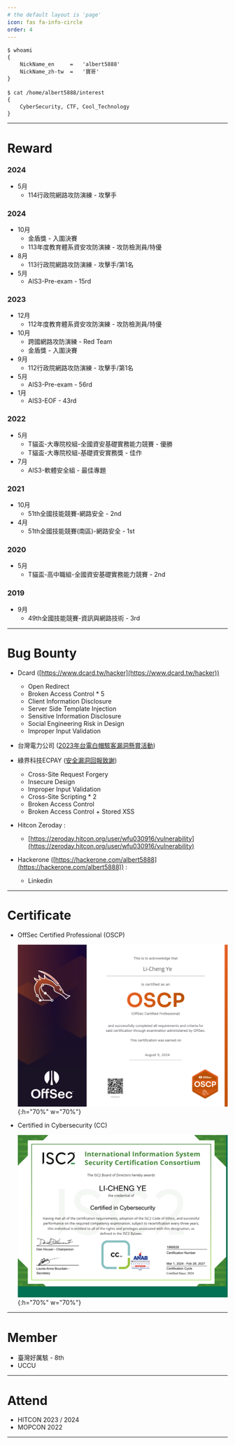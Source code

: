 ```yaml
---
# the default layout is 'page'
icon: fas fa-info-circle
order: 4
---
```


```
$ whoami
{
    NickName_en     =   'albert5888'
    NickName_zh-tw  =   '寶哥'
}

$ cat /home/albert5888/interest
{
    CyberSecurity, CTF, Cool_Technology
}
```
---
# Reward
### 2024
- 5月
    - 114行政院網路攻防演練 - 攻擊手

### 2024
- 10月
    - 金盾獎 - 入圍決賽
    - 113年度教育體系資安攻防演練 - 攻防檢測員/特優
- 8月
    - 113行政院網路攻防演練 - 攻擊手/第1名
- 5月
    - AIS3-Pre-exam - 15rd

### 2023
- 12月
    - 112年度教育體系資安攻防演練 - 攻防檢測員/特優
- 10月
    - 跨國網路攻防演練 - Red Team
    - 金盾獎 - 入圍決賽
- 9月
    - 112行政院網路攻防演練 - 攻擊手/第1名
- 5月
    - AIS3-Pre-exam - 56rd
- 1月
    - AIS3-EOF - 43rd

### 2022
- 5月
    - T貓盃-大專院校組-全國資安基礎實務能力競賽 - 優勝
    - T貓盃-大專院校組-基礎資安實務獎 - 佳作
- 7月
    - AIS3-軟體安全組 - 最佳專題

### 2021
- 10月
    - 51th全國技能競賽-網路安全 - 2nd
- 4月
    - 51th全國技能競賽(南區)-網路安全 - 1st

### 2020
- 5月
    - T貓盃-高中職組-全國資安基礎實務能力競賽 - 2nd

### 2019
- 9月
    - 49th全國技能競賽-資訊與網路技術 - 3rd

---

# Bug Bounty
- Dcard ([https://www.dcard.tw/hacker](https://www.dcard.tw/hacker))
    -	Open Redirect
    -	Broken Access Control * 5
    -	Client Information Disclosure
    -	Server Side Template Injection
    -	Sensitive Information Disclosure
    -	Social Engineering Risk in Design
    -	Improper Input Validation

- 台灣電力公司 ([2023年台電白帽駭客漏洞懸賞活動](https://www.taipower.com.tw/2289/2323/2334/49686/))

- 綠界科技ECPAY ([安全漏洞回報致謝](https://corp.ecpay.com.tw/bug-bounty-fame/))
    -	Cross-Site Request Forgery
    -	Insecure Design
    -	Improper Input Validation
    -	Cross-Site Scripting * 2
    -	Broken Access Control
    -	Broken Access Control + Stored XSS

- Hitcon Zeroday :
    - [https://zeroday.hitcon.org/user/wfu030916/vulnerability](https://zeroday.hitcon.org/user/wfu030916/vulnerability)

- Hackerone ([https://hackerone.com/albert5888](https://hackerone.com/albert5888)) :
    - Linkedin

---

# Certificate
- OffSec Certified Professional (OSCP)

  ![](/images/about/OSCP.png){:h="70%" w="70%"}

- Certified in Cybersecurity (CC)

  ![](/images/about/CC.png){:h="70%" w="70%"}


---

# Member
- 臺灣好厲駭 - 8th
- UCCU

---

# Attend
- HITCON 2023 / 2024
- MOPCON 2022

---
